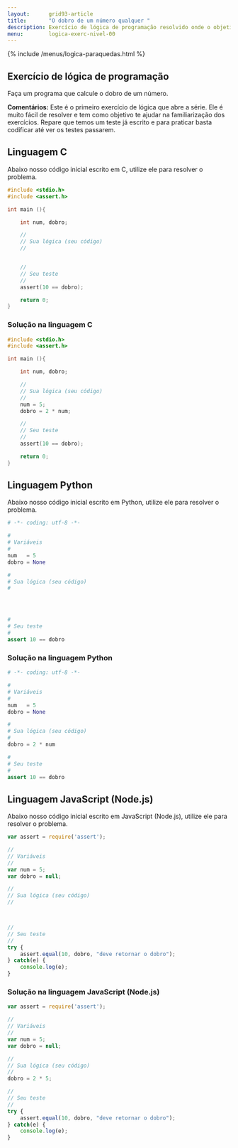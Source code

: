 ```yaml
---
layout:      grid93-article
title:       "O dobro de um número qualquer "
description: Exercício de lógica de programação resolvido onde o objetivo é calcular o dobro de um número qualquer.
menu:        logica-exerc-nivel-00
---
```


{% include /menus/logica-paraquedas.html %}

Exercício de lógica de programação
---

Faça um programa que calcule o dobro de um número.

__Comentários:__ Este é o primeiro exercício de lógica que abre a série. Ele é muito fácil de resolver e tem como 
objetivo te ajudar na familiarização dos exercícios. Repare que temos um teste já escrito e para praticar basta codificar
até ver os testes passarem.


Linguagem C
---

Abaixo nosso código inicial escrito em C, utilize ele para resolver o problema.

```c
#include <stdio.h>
#include <assert.h>

int main (){

    int num, dobro;

    //
    // Sua lógica (seu código)
    //


    //
    // Seu teste
    //
    assert(10 == dobro);

    return 0;
}
```



### Solução na linguagem C

```c
#include <stdio.h>
#include <assert.h>

int main (){

    int num, dobro;

    //
    // Sua lógica (seu código)
    //
    num = 5;
    dobro = 2 * num;

    //
    // Seu teste
    //
    assert(10 == dobro);

    return 0;
}
```

Linguagem Python
---

Abaixo nosso código inicial escrito em Python, utilize ele para resolver o problema.

```python
# -*- coding: utf-8 -*-

#
# Variáveis
#
num   = 5
dobro = None

#
# Sua lógica (seu código)
#




#
# Seu teste
#
assert 10 == dobro
```


### Solução na linguagem Python

```python
# -*- coding: utf-8 -*-

#
# Variáveis
#
num   = 5
dobro = None

#
# Sua lógica (seu código)
#
dobro = 2 * num

#
# Seu teste
#
assert 10 == dobro
```


Linguagem JavaScript (Node.js)
---

Abaixo nosso código inicial escrito em JavaScript (Node.js), utilize ele para resolver o problema.

```javascript
var assert = require('assert');

//
// Variáveis
//
var num = 5;
var dobro = null;

//
// Sua lógica (seu código)
//



//
// Seu teste
//
try {
    assert.equal(10, dobro, "deve retornar o dobro");
} catch(e) {
    console.log(e);
}
```


### Solução na linguagem JavaScript (Node.js)


```javascript
var assert = require('assert');

//
// Variáveis
//
var num = 5;
var dobro = null;

//
// Sua lógica (seu código)
//
dobro = 2 * 5;

//
// Seu teste
//
try {
    assert.equal(10, dobro, "deve retornar o dobro");
} catch(e) {
    console.log(e);
}
```